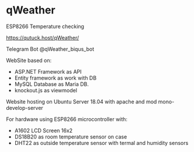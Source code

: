 # qWeather

ESP8266 Temperature checking

https://qutuck.host/qWeather/

Telegram Bot @qWeather_biqus_bot

WebSite based on:
* ASP.NET Framework as API
* Entity framework as work with DB
* MySQL Database as Maria DB.
* knockout.js as viewmodel

Website hosting on Ubuntu Server 18.04 with apache and mod mono-develop-server 

For hardware using ESP8266 microcontroller with:
* A1602 LCD Screen 16x2
* DS18B20 as room temperature sensor on case
* DHT22 as outside temperature sensor with termal and humidity sensors
